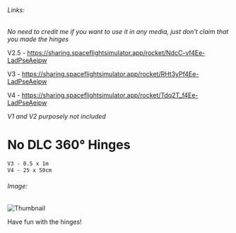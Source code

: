 ###### Links:
*No need to credit me if you want to use it in any media, just don't claim that you made the hinges*

V2.5 - https://sharing.spaceflightsimulator.app/rocket/NdcC-vf4Ee-LadPseAeipw

V3 - https://sharing.spaceflightsimulator.app/rocket/RHt3yPf4Ee-LadPseAeipw

V4 - https://sharing.spaceflightsimulator.app/rocket/Tdq2T_f4Ee-LadPseAeipw

*V1 and V2 purposely not included*

# No DLC 360° Hinges

```V2.5 - 1 x 1.5m
V3 - 0.5 x 1m
V4 - 25 x 50cm
```
###### Image:

![Thumbnail](../../../../assets/Thumbnail9.3.png)

Have fun with the hinges!
